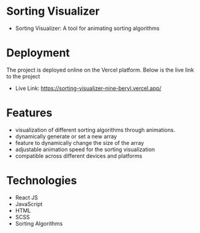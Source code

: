 # Sorting Visualizer

- Sorting Visualizer: A tool for animating sorting algorithms

# Deployment
  The project is deployed online on the Vercel platform. Below is the live link to the project
- Live Link: https://sorting-visualizer-nine-beryl.vercel.app/

# Features
- visualization of different sorting algorithms through animations.
- dynamically generate or set a new array
- feature to dynamically change the size of the array
- adjustable animation speed for the sorting visualization
- compatible across different devices and platforms

# Technologies
- React JS
- JavaScript
- HTML
- SCSS
- Sorting Algorithms
